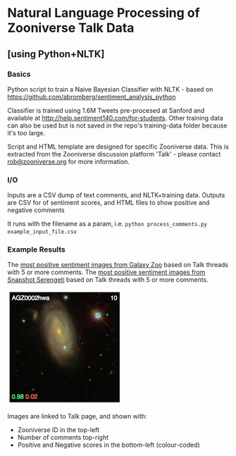 # Natural Language Processing of Zooniverse Talk Data
## [using Python+NLTK]

### Basics

Python script to train a Naive Bayesian Classifier with NLTK - based on https://github.com/abromberg/sentiment_analysis_python

Classifier is trained using 1.6M Tweets pre-procesed at Sanford and available at http://help.sentiment140.com/for-students. Other training data can also be used but is not saved in the repo's training-data folder because it's too large.

Script and HTML template are designed for specific Zooniverse data.
This is extracted from the Zooniverse discussion platform 'Talk' - please contact rob@zooniverse.org for more information.

### I/O

Inputs are a CSV dump of text comments, and NLTK+training data. Outputs are CSV for of sentiment scores, and HTML files to show positive and negative comments

It runs with the filename as a param, i.e. `python process_comments.py example_input_file.csv` 

### Example Results

The [most positive sentiment images from Galaxy Zoo](http://htmlpreview.github.io/?https://github.com/ttfnrob/NLTalk/blob/master/output/galaxy_zoo/galaxy_zoo_5_positive.html) based on Talk threads with 5 or more comments.
The [most positive sentiment images from Snapshot Serengeti](http://htmlpreview.github.io/?https://github.com/ttfnrob/NLTalk/blob/master/output/serengeti/serengeti_5_positive.html) based on Talk threads with 5 or more comments.

![Example Image](https://raw.githubusercontent.com/ttfnrob/NLTalk/master/example-gz.png)

Images are linked to Talk page, and shown with:
- Zooniverse ID in the top-left
- Number of comments top-right
- Positive and Negative scores in the bottom-left (colour-coded)
